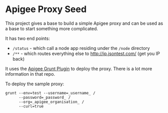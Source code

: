 # Apigee Proxy Seed

This project gives a base to build a simple Apigee proxy and can be used as a base to start something more complicated.

It has two end points:

* `/status` - which call a node app residing under the `/node` directory
* `/**` - which routes everything else to http://ip.jsontest.com/ (get you IP back)

It uses the [Apigee Grunt Plugin](https://github.com/apigeecs/apigee-deploy-grunt-plugin) to deploy the proxy. There is a lot more information in that repo.

To deploy the sample proxy:

```
grunt --env=test --username=_username_ /
      --password=_password_ /
      --org=_apigee_organisation_ /
      --curl=true 
```
